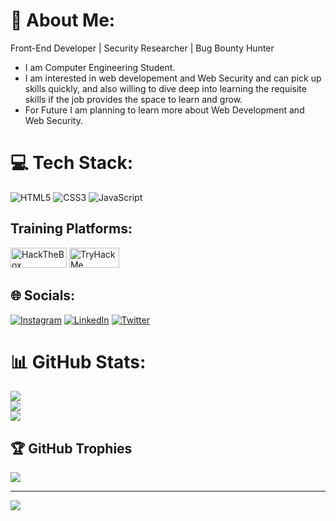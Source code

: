 # 💫 About Me:
Front-End Developer | Security Researcher | Bug Bounty Hunter

<ul>
<li>I am Computer Engineering Student.</li>
<li>I am interested in web developement and Web Security and can pick up skills quickly, and also willing to dive deep into learning the requisite skills if the job provides the space to learn and grow.</li>
<li> For Future I am planning to learn more about Web Development and Web Security.
</ul>


# 💻 Tech Stack:
![HTML5](https://img.shields.io/badge/html5-%23E34F26.svg?style=for-the-badge&logo=html5&logoColor=white) ![CSS3](https://img.shields.io/badge/css3-%231572B6.svg?style=for-the-badge&logo=css3&logoColor=white) ![JavaScript](https://img.shields.io/badge/javascript-%23323330.svg?style=for-the-badge&logo=javascript&logoColor=%23F7DF1E)


## Training Platforms:

<a href="https://www.hackthebox.com/home/users/profile/392420" target=_blank><img src="https://www.hackthebox.com/images/htb_socialmedia_cover.png" width="90" height="32" alt="HackTheBox"></a>
<a href="https://tryhackme.com/p/karthikgohul" target=_blank><img src="https://encrypted-tbn0.gstatic.com/images?q=tbn:ANd9GcQTDKkpuzKU1dF37xbXaEUZ0ZaIDpI-Q8kvpOH3doRnnpldWCbwFiYlHnFXe414ZMndfoA&usqp=CAU" width="80" height="32" alt="TryHackMe"></a>

## 🌐 Socials:
[![Instagram](https://img.shields.io/badge/Instagram-%23E4405F.svg?logo=Instagram&logoColor=white)](https://instagram.com/karthik_gohul) [![LinkedIn](https://img.shields.io/badge/LinkedIn-%230077B5.svg?logo=linkedin&logoColor=white)](https://linkedin.com/in/karthikgohul-anandhakumar) [![Twitter](https://img.shields.io/badge/Twitter-%231DA1F2.svg?logo=Twitter&logoColor=white)](https://twitter.com/Karthik_Gohul) 


# 📊 GitHub Stats:
![](https://github-readme-stats.vercel.app/api?username=karthikgohul&theme=radical&hide_border=false&include_all_commits=true&count_private=true)<br/>
![](https://github-readme-streak-stats.herokuapp.com/?user=karthikgohul&theme=radical&hide_border=false)<br/>
![](https://github-readme-stats.vercel.app/api/top-langs/?username=karthikgohul&theme=radical&hide_border=false&include_all_commits=true&count_private=true&layout=compact)

## 🏆 GitHub Trophies
![](https://github-profile-trophy.vercel.app/?username=karthikgohul&theme=radical&no-frame=true&no-bg=false&margin-w=4)

---
[![](https://visitcount.itsvg.in/api?id=karthikgohul&icon=0&color=0)](https://visitcount.itsvg.in)

<!-- Proudly created with GPRM ( https://gprm.itsvg.in ) -->
